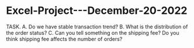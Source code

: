 # Excel-Project---December-20-2022
TASK. A. Do we have stable transaction trend? B. What is the distribution of the order status? C. Can you tell something on the shipping fee? Do you think shipping fee affects the number of orders?
